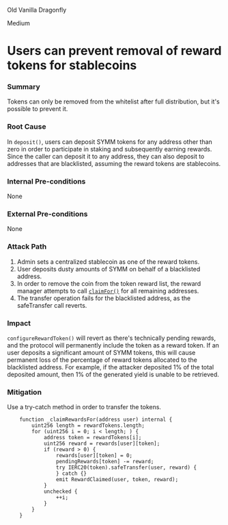 Old Vanilla Dragonfly

Medium

# Users can prevent removal of reward tokens for stablecoins

### Summary

Tokens can only be removed from the whitelist after full distribution, but it's possible to prevent it.

### Root Cause

In `deposit()`, users can deposit SYMM tokens for any address other than zero in order to participate in staking and subsequently earning rewards. Since the caller can deposit it to any address, they can also deposit to addresses that are blacklisted, assuming the reward tokens are stablecoins. 

### Internal Pre-conditions

None

### External Pre-conditions

None

### Attack Path

1. Admin sets a centralized stablecoin as one of the reward tokens.
2. User deposits dusty amounts of SYMM on behalf of a blacklisted address.
3. In order to remove the coin from the token reward list, the reward manager attempts to call [`claimFor()`](https://github.com/sherlock-audit/2025-03-symm-io-stacking/blob/main/token/contracts/staking/SymmStaking.sol#L302) for all remaining addresses.
4. The transfer operation fails for the blacklisted address, as the safeTransfer call reverts.

### Impact

`configureRewardToken()` will revert as there's technically pending rewards, and the protocol will permanently include the token as a reward token. If an user deposits a significant amount of SYMM tokens, this will cause permanent loss of the percentage of reward tokens allocated to the blacklisted address. For example, if the attacker deposited 1% of the total deposited amount, then 1% of the generated yield is unable to be retrieved. 

### Mitigation

Use a try-catch method in order to transfer the tokens.
```solidity
	function _claimRewardsFor(address user) internal {
		uint256 length = rewardTokens.length;
		for (uint256 i = 0; i < length; ) {
			address token = rewardTokens[i];
			uint256 reward = rewards[user][token];
			if (reward > 0) {
				rewards[user][token] = 0;
				pendingRewards[token] -= reward;
				try IERC20(token).safeTransfer(user, reward) {
				} catch {}
				emit RewardClaimed(user, token, reward);
			}
			unchecked {
				++i;
			}
		}
	}
```